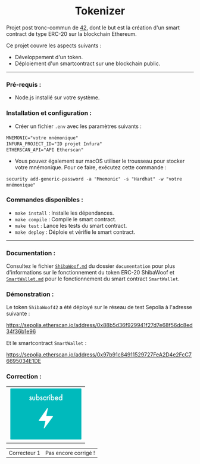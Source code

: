 <h1 align="center">Tokenizer</h1>

Projet post tronc-commun de [42](https://42.fr/), dont le but est la création d'un smart contract de type ERC-20 sur la blockchain Ethereum.

Ce projet couvre les aspects suivants :

- Développement d'un token.
- Déploiement d'un smartcontract sur une blockchain public.

---

### Pré-requis :

- Node.js installé sur votre système.

### Installation et configuration :

- Créer un fichier `.env` avec les paramètres suivants :

```
MNEMONIC="votre mnémonique"
INFURA_PROJECT_ID="ID projet Infura"
ETHERSCAN_API="API Etherscan"
```

- Vous pouvez également sur macOS utiliser le trousseau pour stocker votre mnémonique. Pour ce faire, exécutez cette commande :

```
security add-generic-password -a "Mnemonic" -s "Hardhat" -w "votre mnémonique"
```

### Commandes disponibles :

- `make install` : Installe les dépendances.
- `make compile` : Compile le smart contract.
- `make test` : Lance les tests du smart contract.
- `make deploy` : Déploie et vérifie le smart contract.

---

### Documentation :

Consultez le fichier [`ShibaWoof.md`](./documentation/ShibaWoof.md) du dossier `documentation` pour plus d'informations sur le fonctionnement du token ERC-20 ShibaWoof et [`SmartWallet.md`](./documentation/SmartWallet.md) pour le fonctionnement du smart contract `SmartWallet`.

### Démonstration :

Le token `ShibaWoof42` a été déployé sur le réseau de test Sepolia à l'adresse suivante :

https://sepolia.etherscan.io/address/0x88b5d36f929941f27d7e68f56dc8ed34f36b1e96

Et le smartcontract `SmartWallet` :

https://sepolia.etherscan.io/address/0x97b91c84911529727FeA2D4e2FcC76695034E1DE

### Correction :

| |
| --- |
| <img src="./img/note.png" style="zoom: 80%;" /> |

| | |
| --- | --- |
| Correcteur 1 | Pas encore corrigé ! |
